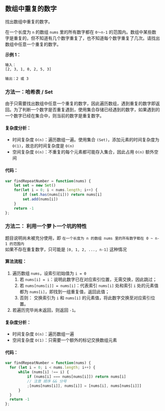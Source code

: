 ## 数组中重复的数字
找出数组中重复的数字。


在一个长度为 `n` 的数组 `nums` 里的所有数字都在 `0～n-1` 的范围内。数组中某些数字是重复的，但不知道有几个数字重复了，也不知道每个数字重复了几次。请找出数组中任意一个重复的数字。

**示例 1：**
```
输入：
[2, 3, 1, 0, 2, 5, 3]

输出：2 或 3 
```

### 方法一：哈希表 / Set
由于只需要找出数组中任意一个重复的数字，因此遍历数组，遇到重复的数字即返回。为了判断一个数字是否重复遇到，使用集合存储已经遇到的数字，如果遇到的一个数字已经在集合中，则当前的数字是重复数字。

#### 复杂度分析：
- 时间复杂度 `O(n)`：遍历数组一遍。使用集合 `(Set)`，添加元素的时间复杂度为 `O(1)`，故总的时间复杂度是 `O(n)`   
- 空间复杂度 `O(n)`：不重复的每个元素都可能存入集合，因此占用 `O(n)` 额外空间

#### 代码：
```JavaScript
var findRepeatNumber = function(nums) {
    let set = new Set()
    for(let i = 0; i < nums.length; i++) {
        if (set.has(nums[i])) return nums[i]
        set.add(nums[i])
    }
    return -1
};
```

### 方法二： 利用一个萝卜一个坑的特性
题目说明尚未被充分使用，即 `在一个长度为 n 的数组 nums 里的所有数字都在 0 ~ n-1 的范围内`  
如果不存在重复数字，只可能是 `[0, 1, 2, ..., n-1]` 这种情况  

#### 算法流程：
1. 遍历数组 `nums`，设索引初始值为 `i = 0`
   1. 若 `nums[i] = i`：说明此数字已在对应索引位置，无需交换，因此跳过；
   2. 若 `nums[nums[i]] = nums[i]`：代表索引 `nums[i]` 处和索引 `i` 处的元素值都为 `nums[i]`，即找到一组重复值，返回此值；
   3. 否则： 交换索引为 `i` 和 `nums[i]` 的元素值，将此数字交换至对应索引位置。
2. 若遍历完毕尚未返回，则返回 `-1`。

#### 复杂度分析：
- 时间复杂度 `O(n)`：遍历数组一遍
- 空间复杂度 `O(1)`：只需要一个额外的标记交换数组元素

#### 代码：
```JavaScript
var findRepeatNumber = function(nums) {
  for (let i = 0; i < nums.length; i++) {
      while (nums[i] !== i) {
          if (nums[i] === nums[nums[i]]) return nums[i]
          // 注意 顺序 && 分号
          ;[nums[nums[i]], nums[i]] = [nums[i], nums[nums[i]]]
      }
  }
  return -1
};
```
